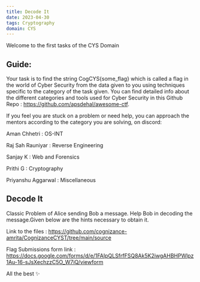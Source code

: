 ```yaml
---
title: Decode It
date: 2023-04-30
tags: Cryptography
domain: CYS
---
```


Welcome to the first tasks of the CYS Domain
## Guide:

Your task is to find the string CogCYS{some_flag} which is called a flag in the world of Cyber Security from the data given to you using techniques specific to the category of the task given. You can find detailed info about the different categories and tools used for Cyber Security in this Github Repo : https://github.com/apsdehal/awesome-ctf.

If you feel you are stuck on a problem or need help, you can approach the mentors according to the category you are solving, on discord:

Aman Chhetri : OS-INT

Raj Sah Rauniyar : Reverse Engineering

Sanjay K : Web and Forensics

Prithi G : Cryptography

Priyanshu Aggarwal : Miscellaneous

## Decode It

Classic Problem of Alice sending Bob a message. Help Bob in decoding the message.Given below are the hints necessary to obtain it.

Link to the files : https://github.com/cognizance-amrita/CognizanceCYST/tree/main/source 

Flag Submissions form link : https://docs.google.com/forms/d/e/1FAIpQLSfrfFSQ8Ak5K2iwgAHBHPWlpz1Au-16-sJsXechzzC5O_W7iQ/viewform

All the best ✨
